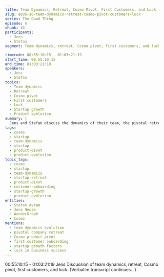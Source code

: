 ```yaml
---
title: Team Dynamics, Retreat, Cosmo Pivot, First Customers, and Luck
slug: ep06-16-team-dynamics-retreat-cosmo-pivot-customers-luck
series: The Good Thing
episode: 6
chunk: 16
participants:
  - Jens
  - Stefan
segment: Team dynamics, retreat, Cosmo pivot, first customers, and luck

timecode: 00:55:10:15 - 01:03:21:19
start_time: 00:55:10:15
end_time: 01:03:21:19
speakers:
  - Jens
  - Stefan
topics:
  - Team dynamics
  - Retreat
  - Cosmo pivot
  - First customers
  - Luck
  - Startup growth
  - Product evolution
summary: |
  Jens and Stefan discuss the dynamics of their team, the pivotal retreat that led to the Cosmo pivot, onboarding their first customers, and the role of luck in startup growth and product evolution.
tags:
  - cosmo
  - startup
  - team-dynamics
  - startup
  - product-pivot
  - product-evolution
topic_tags:
  - cosmo
  - startup
  - team-dynamics
  - startup-retreat
  - product-pivot
  - customer-onboarding
  - startup-growth
  - product-evolution
entities:
  - Stefan Avram
  - Jens Neuse
  - WunderGraph
  - Cosmo
mentions:
  - team dynamics evolution
  - pivotal company retreat
  - Cosmo product pivot
  - first customer onboarding
  - startup growth factors
  - luck in business success
---
```


00:55:10:15 - 01:03:21:19
Jens
Discussion of team dynamics, retreat, Cosmo pivot, first customers, and luck. (Verbatim transcript continues...)